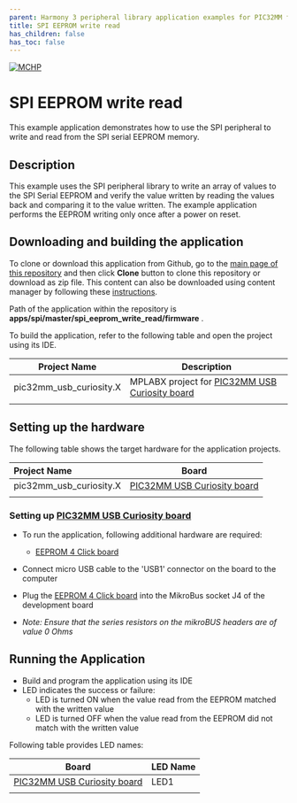 ```yaml
---
parent: Harmony 3 peripheral library application examples for PIC32MM family
title: SPI EEPROM write read
has_children: false
has_toc: false
---
```


[![MCHP](https://www.microchip.com/ResourcePackages/Microchip/assets/dist/images/logo.png)](https://www.microchip.com)

# SPI EEPROM write read

This example application demonstrates how to use the SPI peripheral to write and read from the SPI serial EEPROM memory.

## Description

This example uses the SPI peripheral library to write an array of values to the SPI Serial EEPROM and verify the value written by reading the values back and comparing it to the value written. The example application performs the EEPROM writing only once after a power on reset.

## Downloading and building the application

To clone or download this application from Github, go to the [main page of this repository](https://github.com/Microchip-MPLAB-Harmony/csp_apps_pic32mm) and then click **Clone** button to clone this repository or download as zip file.
This content can also be downloaded using content manager by following these [instructions](https://github.com/Microchip-MPLAB-Harmony/contentmanager/wiki).

Path of the application within the repository is **apps/spi/master/spi_eeprom_write_read/firmware** .

To build the application, refer to the following table and open the project using its IDE.

| Project Name      | Description                                    |
| ----------------- | ---------------------------------------------- |
| pic32mm_usb_curiosity.X | MPLABX project for [PIC32MM USB Curiosity board](https://www.microchip.com/DevelopmentTools/ProductDetails/DM320107) |
|||

## Setting up the hardware

The following table shows the target hardware for the application projects.

| Project Name| Board|
|:---------|:---------:|
| pic32mm_usb_curiosity.X | [PIC32MM USB Curiosity board](https://www.microchip.com/DevelopmentTools/ProductDetails/DM320107) |
|||

### Setting up [PIC32MM USB Curiosity board](https://www.microchip.com/DevelopmentTools/ProductDetails/DM320107)

- To run the application, following additional hardware are required:
  - [EEPROM 4 Click board](https://www.mikroe.com/eeprom-4-click)

- Connect micro USB cable to the 'USB1' connector on the board to the computer
- Plug the [EEPROM 4 Click board](https://www.mikroe.com/eeprom-4-click) into the MikroBus socket J4 of the development board
- *Note: Ensure that the series resistors on the mikroBUS headers are of value 0 Ohms*

## Running the Application

- Build and program the application using its IDE
- LED indicates the success or failure:
  - LED is turned ON when the value read from the EEPROM matched with the written value
  - LED is turned OFF when the value read from the EEPROM did not match with the written value

Following table provides LED names:

| Board      | LED Name |
| ---------- |--------- |
| [PIC32MM USB Curiosity board](https://www.microchip.com/DevelopmentTools/ProductDetails/DM320107) | LED1 |
|||
